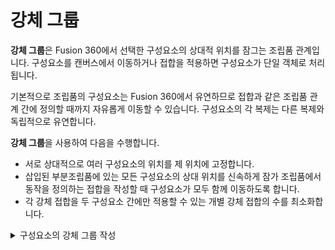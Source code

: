 # 강체 그룹
**강체 그룹**은 Fusion 360에서 선택한 구성요소의 상대적 위치를 잠그는 조립품 관계입니다. 구성요소를 캔버스에서 이동하거나 접합을 적용하면 구성요소가 단일 객체로 처리됩니다.

기본적으로 조립품의 구성요소는 Fusion 360에서 유연하므로 접합과 같은 조립품 관계 간에 정의할 때까지 자유롭게 이동할 수 있습니다. 구성요소의 각 복제는 다른 복제와 독립적으로 유연합니다.

**강체 그룹**을 사용하여 다음을 수행합니다.

* 서로 상대적으로 여러 구성요소의 위치를 제 위치에 고정합니다.
* 삽입된 부분조립품에 있는 모든 구성요소의 상대 위치를 신속하게 잠가 조립품에서 동작을 정의하는 접합을 작성할 때 구성요소가 모두 함께 이동하도록 합니다.
* 각 강체 접합을 두 구성요소 간에만 적용할 수 있는 개별 강체 접합의 수를 최소화합니다.

<details>
<summary>구성요소의 강체 그룹 작성</summary>
<div markdown="1">       

구성요소의 강체 그룹 작성
==============

**강체 그룹** 명령을 사용하여 Fusion 360의 디자인에서 선택한 구성요소 세트의 상대 위치를 잠그는 방법에 대해 알아봅니다.

1.  **디자인** 도구막대에서 **조립 > 강체 그룹** ![강체 그룹 아이콘](https://help.autodesk.com/cloudhelp/KOR/Fusion-Assemble/images/icon/asm/rigid-group.png)을 선택합니다.
    
    **강체 그룹** 대화상자가 표시됩니다.
    
2.  캔버스 또는 **브라우저**에서 두 개 이상의 구성요소를 선택합니다.
    
3.  선택 사항: **하위 구성요소 포함**을 선택하여 선택한 구성요소 내에 내포된 모든 하위 구성요소를 포함합니다.
    
4.  **확인**을 클릭합니다.
    

구성요소는 서로 상대적인 위치에 고정됩니다. **강체 그룹** 피쳐가 **타임라인**에 표시됩니다. 접합을 이동하거나 구성요소 중 하나에 적용하면 모든 구성요소가 캔버스에서 함께 이동합니다.

강체 그룹 편집
--------

1.  **타임라인**에서 **강체 그룹** ![강체 그룹 아이콘](https://help.autodesk.com/cloudhelp/KOR/Fusion-Assemble/images/icon/asm/rigid-group.png) 피쳐를 마우스 오른쪽 버튼으로 클릭합니다.
    
2.  **강체 그룹 편집**을 선택합니다.
    
    **강체 그룹 편집** 대화상자가 표시됩니다.
    
3.  선택 세트에서 구성요소를 추가하거나 제거합니다.
    
4.  **확인**을 클릭합니다.
    

선택한 구성요소가 **강체 그룹**에 추가됩니다. 선택해제한 구성요소가 **강체 그룹**에서 제거됩니다.

팁
-

*   모든 구성요소 또는 부분조립품이 서로 상대적인 고정된 위치를 유지해야 하는 경우 구성요소나 부분조립품을 디자인에 삽입한 후 **강체 그룹**을 사용합니다.
*   세 개 이상의 구성요소 사이에 상대 동작이 없는 경우 각 쌍 사이에 강체 접합을 만드는 대신 **강체 그룹**을 사용합니다. 이렇게 하면 **타임라인**에서 계산할 피쳐 수를 줄일 수 있습니다.
*   부분조립품을 그대로 유지하려면 **하위 구성요소 포함**을 선택합니다.
*   각 복제는 기본적으로 독립적으로 유연하므로 부분조립품의 각 복제에 대해 **강체 그룹**을 작성합니다.
*   **타임라인**에서 **강체 그룹** 피쳐를 편집하여 구성요소를 추가하거나 제거합니다.
*   **강체 그룹**의 구성요소 사이에 **접합**을 추가하여 횡단구성요소 간의 동작을 정의하면 전체 그룹이 함께 이동됩니다.

</div>
</details>

